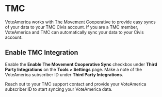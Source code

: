 # TMC

VoteAmerica works with [The Movement Cooperative](https://movementcooperative.org/)
to provide easy syncs of your data to your TMC Civis account. If you are a
TMC member, VoteAmerica and TMC can automatically sync your data to your
Civis account.

## Enable TMC Integration

Enable the **Enable The Movement Cooperative Sync** checkbox under
**Third Party Integrations** on the **Tools > Settings** page. Make a note of
the VoteAmerica subscriber ID under **Third Party Integrations**.

Reach out to your TMC support contact and provide your VoteAmerica subscriber ID
to start syncing your VoteAmerica data.
